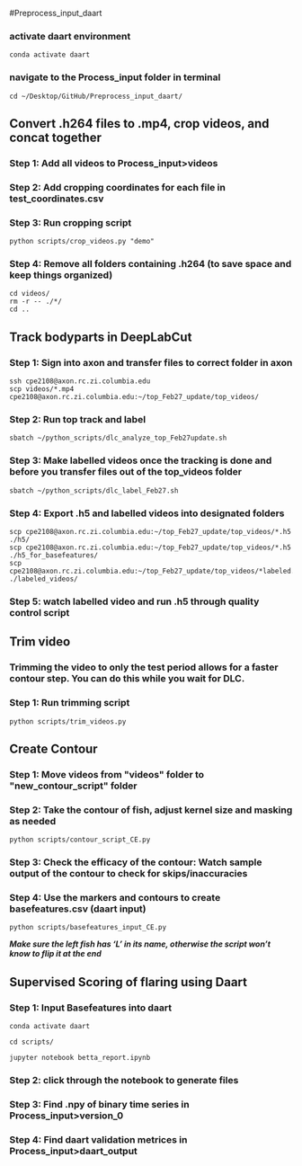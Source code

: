#Preprocess_input_daart
### activate daart environment
```
conda activate daart
```
### navigate to the Process_input folder in terminal
```
cd ~/Desktop/GitHub/Preprocess_input_daart/
```
## Convert .h264 files to .mp4, crop videos, and concat together

### Step 1: Add all videos to Process_input>videos
### Step 2: Add cropping coordinates for each file in test_coordinates.csv
### Step 3: Run cropping script
```
python scripts/crop_videos.py "demo"
```
### Step 4: Remove all folders containing .h264 (to save space and keep things organized)

```
cd videos/
rm -r -- ./*/
cd ..
```
## Track bodyparts in DeepLabCut

### Step 1: Sign into axon and transfer files to correct folder in axon
```
ssh cpe2108@axon.rc.zi.columbia.edu
scp videos/*.mp4 cpe2108@axon.rc.zi.columbia.edu:~/top_Feb27_update/top_videos/
```
### Step 2: Run top track and label
```
sbatch ~/python_scripts/dlc_analyze_top_Feb27update.sh
```
### Step 3: Make labelled videos once the tracking is done and before you transfer files out of the top_videos folder
```
sbatch ~/python_scripts/dlc_label_Feb27.sh
```
### Step 4: Export .h5 and labelled videos into designated folders
```
scp cpe2108@axon.rc.zi.columbia.edu:~/top_Feb27_update/top_videos/*.h5 ./h5/
scp cpe2108@axon.rc.zi.columbia.edu:~/top_Feb27_update/top_videos/*.h5 ./h5_for_basefeatures/
scp cpe2108@axon.rc.zi.columbia.edu:~/top_Feb27_update/top_videos/*labeled.mp4 ./labeled_videos/
```
### Step 5: watch labelled video and run .h5 through quality control script

## Trim video
### Trimming the video to only the test period allows for a faster contour step. You can do this while you wait for DLC. 

### Step 1: Run trimming script
```
python scripts/trim_videos.py
```
## Create Contour

### Step 1: Move videos from "videos" folder to "new_contour_script" folder

### Step 2: Take the contour of fish, adjust kernel size and masking as needed
```
python scripts/contour_script_CE.py 
```
### Step 3: Check the efficacy of the contour: Watch sample output of the contour to check for skips/inaccuracies

### Step 4: Use the markers and contours to create basefeatures.csv (daart input)
```
python scripts/basefeatures_input_CE.py
```
***Make sure the left fish has ‘L’ in its name, otherwise the script won’t know to flip it at the end***

## Supervised Scoring of flaring using Daart


### Step 1: Input Basefeatures into daart
```
conda activate daart

cd scripts/

jupyter notebook betta_report.ipynb
```
### Step 2: click through the notebook to generate files

### Step 3: Find .npy of binary time series in Process_input>version_0 

### Step 4: Find daart validation metrices in Process_input>daart_output





